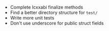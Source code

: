 * Complete Icxxabi finalize methods
* Find a better directory structure for `test/`
* Write more unit tests
* Don't use underscore for public struct fields
